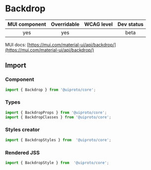 # Backdrop

MUI component | Overridable | WCAG level | Dev status
:-----------: | :---------: | :--------: | :------------:
yes | yes | | beta

MUI docs: [https://mui.com/material-ui/api/backdrop/](https://mui.com/material-ui/api/backdrop/)

## Import

### Component
```javascript
import { Backdrop } from '@uiproto/core';
```
### Types
```javascript
import { BackdropProps } from '@uiproto/core';
import { BackdropClasses } from '@uiproto/core';
```

### Styles creator
```javascript
import { BackdropStyles } from  '@uiproto/core';
```

### Rendered JSS
```javascript
import { BackdropStyle } from  '@uiproto/core';
```
